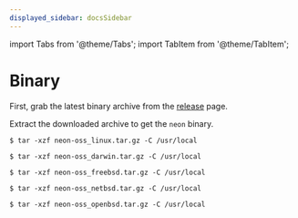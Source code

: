 ```yaml
---
displayed_sidebar: docsSidebar
---
```


import Tabs from '@theme/Tabs';
import TabItem from '@theme/TabItem';

# Binary

First, grab the latest binary archive from the [release](https://github.com/bhuisgen/neon-oss/releases) page.

Extract the downloaded archive to get the `neon` binary.

<Tabs groupId="os">

<TabItem value="linux" label="Linux" default>

```shell
$ tar -xzf neon-oss_linux.tar.gz -C /usr/local
```

</TabItem>

<TabItem value="darwin" label="macOS">

```shell
$ tar -xzf neon-oss_darwin.tar.gz -C /usr/local
```

</TabItem>

<TabItem value="freebsd" label="FreeBSD">

```shell
$ tar -xzf neon-oss_freebsd.tar.gz -C /usr/local
```

</TabItem>

<TabItem value="netbsd" label="NetBSD">

```shell
$ tar -xzf neon-oss_netbsd.tar.gz -C /usr/local
```

</TabItem>

<TabItem value="openbsd" label="OpenBSD">

```shell
$ tar -xzf neon-oss_openbsd.tar.gz -C /usr/local
```

</TabItem>

</Tabs>
